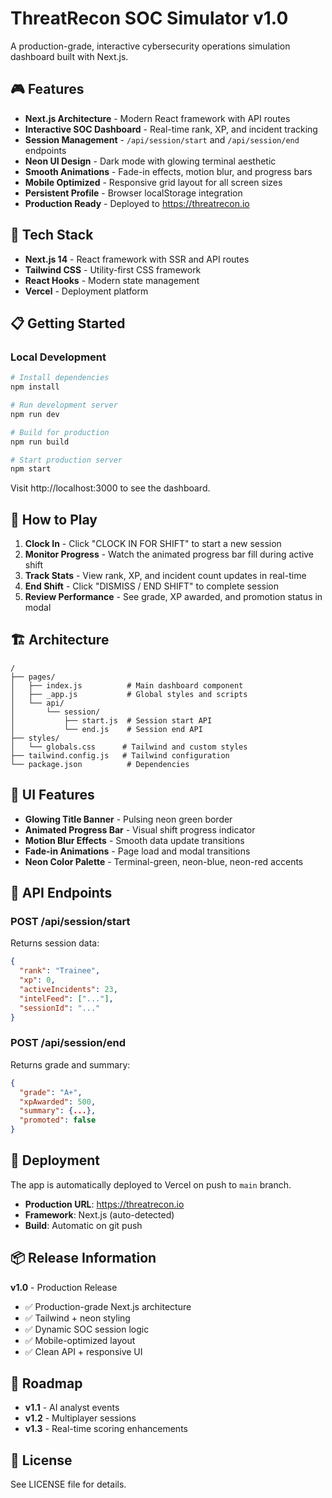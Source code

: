 # ThreatRecon SOC Simulator v1.0

A production-grade, interactive cybersecurity operations simulation dashboard built with Next.js.

## 🎮 Features

- **Next.js Architecture** - Modern React framework with API routes
- **Interactive SOC Dashboard** - Real-time rank, XP, and incident tracking
- **Session Management** - `/api/session/start` and `/api/session/end` endpoints
- **Neon UI Design** - Dark mode with glowing terminal aesthetic
- **Smooth Animations** - Fade-in effects, motion blur, and progress bars
- **Mobile Optimized** - Responsive grid layout for all screen sizes
- **Persistent Profile** - Browser localStorage integration
- **Production Ready** - Deployed to https://threatrecon.io

## 🚀 Tech Stack

- **Next.js 14** - React framework with SSR and API routes
- **Tailwind CSS** - Utility-first CSS framework
- **React Hooks** - Modern state management
- **Vercel** - Deployment platform

## 📋 Getting Started

### Local Development

```bash
# Install dependencies
npm install

# Run development server
npm run dev

# Build for production
npm run build

# Start production server
npm start
```

Visit http://localhost:3000 to see the dashboard.

## 🎯 How to Play

1. **Clock In** - Click "CLOCK IN FOR SHIFT" to start a new session
2. **Monitor Progress** - Watch the animated progress bar fill during active shift
3. **Track Stats** - View rank, XP, and incident count updates in real-time
4. **End Shift** - Click "DISMISS / END SHIFT" to complete session
5. **Review Performance** - See grade, XP awarded, and promotion status in modal

## 🏗️ Architecture

```
/
├── pages/
│   ├── index.js          # Main dashboard component
│   ├── _app.js           # Global styles and scripts
│   └── api/
│       └── session/
│           ├── start.js  # Session start API
│           └── end.js    # Session end API
├── styles/
│   └── globals.css      # Tailwind and custom styles
├── tailwind.config.js   # Tailwind configuration
└── package.json          # Dependencies
```

## 🎨 UI Features

- **Glowing Title Banner** - Pulsing neon green border
- **Animated Progress Bar** - Visual shift progress indicator
- **Motion Blur Effects** - Smooth data update transitions
- **Fade-in Animations** - Page load and modal transitions
- **Neon Color Palette** - Terminal-green, neon-blue, neon-red accents

## 📝 API Endpoints

### POST /api/session/start
Returns session data:
```json
{
  "rank": "Trainee",
  "xp": 0,
  "activeIncidents": 23,
  "intelFeed": ["..."],
  "sessionId": "..."
}
```

### POST /api/session/end
Returns grade and summary:
```json
{
  "grade": "A+",
  "xpAwarded": 500,
  "summary": {...},
  "promoted": false
}
```

## 🚢 Deployment

The app is automatically deployed to Vercel on push to `main` branch.

- **Production URL**: https://threatrecon.io
- **Framework**: Next.js (auto-detected)
- **Build**: Automatic on git push

## 📦 Release Information

**v1.0** - Production Release
- ✅ Production-grade Next.js architecture
- ✅ Tailwind + neon styling
- ✅ Dynamic SOC session logic
- ✅ Mobile-optimized layout
- ✅ Clean API + responsive UI

## 🔮 Roadmap

- **v1.1** - AI analyst events
- **v1.2** - Multiplayer sessions
- **v1.3** - Real-time scoring enhancements

## 📄 License

See LICENSE file for details.
